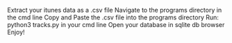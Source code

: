 Extract your itunes data as a .csv file
Navigate to the programs directory in the cmd line
Copy and Paste the .csv file into the programs directory
Run: python3 tracks.py in your cmd line
Open your database in sqlite db browser
Enjoy!
